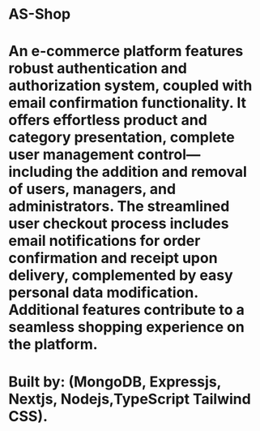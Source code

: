 # AS-Shop
# An e-commerce platform features robust authentication and authorization system, coupled with email confirmation functionality. It offers effortless product and category presentation, complete user management control—including the addition and removal of users, managers, and administrators. The streamlined user checkout process includes email notifications for order confirmation and receipt upon delivery, complemented by easy personal data modification. Additional features contribute to a seamless shopping experience on the platform.
# Built by: (MongoDB, Expressjs, Nextjs, Nodejs,TypeScript Tailwind CSS).
